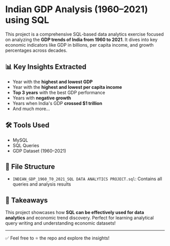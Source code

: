 # Indian GDP Analysis (1960–2021) using SQL

This project is a comprehensive SQL-based data analytics exercise focused on analyzing the **GDP trends of India from 1960 to 2021**. It dives into key economic indicators like GDP in billions, per capita income, and growth percentages across decades.

## 📊 Key Insights Extracted
- Year with the **highest and lowest GDP**
- Year with the **highest and lowest per capita income**
- **Top 3 years** with the best GDP performance
- Years with **negative growth**
- Years when India's GDP **crossed $1 trillion**
- And much more…

## 🛠️ Tools Used
- MySQL
- SQL Queries
- GDP Dataset (1960–2021)

## 📁 File Structure
- `INDIAN_GDP_1960_T0_2021_SQL DATA ANALYTICS PROJECT.sql`: Contains all queries and analysis results

## 📌 Takeaways
This project showcases how **SQL can be effectively used for data analytics** and economic trend discovery. Perfect for learning analytical query writing and understanding economic datasets!

---

✅ Feel free to ⭐️ the repo and explore the insights!

